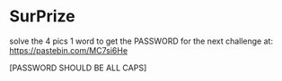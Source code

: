 # SurPrize
solve the 4 pics 1 word to get the PASSWORD for the next challenge at: 
https://pastebin.com/MC7si6He


[PASSWORD SHOULD BE ALL CAPS]
